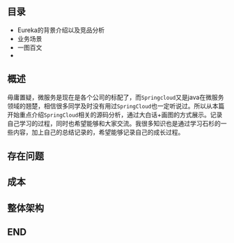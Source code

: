 ## 目录
 - Eureka的背景介绍以及竞品分析
 - 业务场景
 - 一图百文
 - 
## 概述
毋庸置疑，微服务是现在是各个公司的标配了，而`Springcloud`又是java在微服务领域的翘楚，相信很多同学及时没有用过`SpringCloud`也一定听说过。所以从本篇开始重点介绍`SpringCloud`相关的源码分析，通过大白话+画图的方式展示。记录自己学习的过程，同时也希望能够和大家交流。我很多知识也是通过学习石杉的一些内容，加上自己的总结记录的，希望能够记录自己的成长过程。

## 存在问题



## 成本




## 整体架构





## END